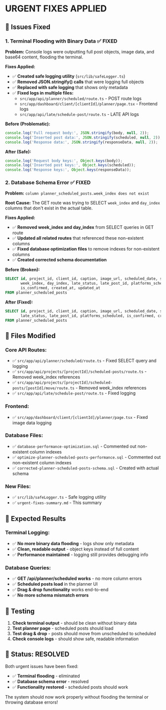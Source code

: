 # URGENT FIXES APPLIED

## 🚨 Issues Fixed

### 1. **Terminal Flooding with Binary Data** ✅ FIXED
**Problem:** Console logs were outputting full post objects, image data, and base64 content, flooding the terminal.

**Fixes Applied:**
- ✅ **Created safe logging utility** (`src/lib/safeLogger.ts`)
- ✅ **Removed JSON.stringify() calls** that were logging full objects
- ✅ **Replaced with safe logging** that shows only metadata
- ✅ **Fixed logs in multiple files:**
  - `src/app/api/planner/scheduled/route.ts` - POST route logs
  - `src/app/dashboard/client/[clientId]/planner/page.tsx` - Frontend logs
  - `src/app/api/late/schedule-post/route.ts` - LATE API logs

**Before (Problematic):**
```typescript
console.log('Full request body:', JSON.stringify(body, null, 2));
console.log('Inserted post data:', JSON.stringify(scheduled, null, 2));
console.log('Response data:', JSON.stringify(responseData, null, 2));
```

**After (Safe):**
```typescript
console.log('Request body keys:', Object.keys(body));
console.log('Inserted post keys:', Object.keys(scheduled));
console.log('Response keys:', Object.keys(responseData));
```

### 2. **Database Schema Error** ✅ FIXED
**Problem:** `column planner_scheduled_posts.week_index does not exist`

**Root Cause:** The GET route was trying to SELECT `week_index` and `day_index` columns that don't exist in the actual table.

**Fixes Applied:**
- ✅ **Removed week_index and day_index** from SELECT queries in GET route
- ✅ **Updated all related routes** that referenced these non-existent columns
- ✅ **Fixed database optimization files** to remove indexes for non-existent columns
- ✅ **Created corrected schema documentation**

**Before (Broken):**
```sql
SELECT id, project_id, client_id, caption, image_url, scheduled_date, scheduled_time, 
       week_index, day_index, late_status, late_post_id, platforms_scheduled, 
       is_confirmed, created_at, updated_at
FROM planner_scheduled_posts
```

**After (Fixed):**
```sql
SELECT id, project_id, client_id, caption, image_url, scheduled_date, scheduled_time, 
       late_status, late_post_id, platforms_scheduled, is_confirmed, created_at, updated_at
FROM planner_scheduled_posts
```

## 📁 Files Modified

### **Core API Routes:**
- ✅ `src/app/api/planner/scheduled/route.ts` - Fixed SELECT query and logging
- ✅ `src/app/api/projects/[projectId]/scheduled-posts/route.ts` - Removed week_index references
- ✅ `src/app/api/projects/[projectId]/scheduled-posts/[postId]/move/route.ts` - Removed week_index references
- ✅ `src/app/api/late/schedule-post/route.ts` - Fixed logging

### **Frontend:**
- ✅ `src/app/dashboard/client/[clientId]/planner/page.tsx` - Fixed image data logging

### **Database Files:**
- ✅ `database-performance-optimization.sql` - Commented out non-existent column indexes
- ✅ `optimize-planner-scheduled-posts-performance.sql` - Commented out non-existent column indexes
- ✅ `corrected-planner-scheduled-posts-schema.sql` - Created with actual schema

### **New Files:**
- ✅ `src/lib/safeLogger.ts` - Safe logging utility
- ✅ `urgent-fixes-summary.md` - This summary

## 🎯 Expected Results

### **Terminal Logging:**
- ✅ **No more binary data flooding** - logs show only metadata
- ✅ **Clean, readable output** - object keys instead of full content
- ✅ **Performance maintained** - logging still provides debugging info

### **Database Queries:**
- ✅ **GET /api/planner/scheduled works** - no more column errors
- ✅ **Scheduled posts load** in the planner UI
- ✅ **Drag & drop functionality** works end-to-end
- ✅ **No more schema mismatch errors**

## 🧪 Testing

1. **Check terminal output** - should be clean without binary data
2. **Test planner page** - scheduled posts should load
3. **Test drag & drop** - posts should move from unscheduled to scheduled
4. **Check console logs** - should show safe, readable information

## 🚀 Status: RESOLVED

Both urgent issues have been fixed:
- ✅ **Terminal flooding** - eliminated
- ✅ **Database schema error** - resolved
- ✅ **Functionality restored** - scheduled posts should work

The system should now work properly without flooding the terminal or throwing database errors!
